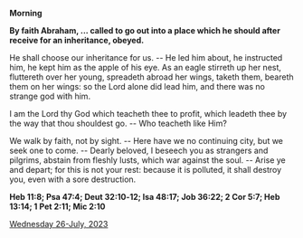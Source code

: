 **Morning**

**By faith Abraham, ... called to go out into a place which he should after receive for an inheritance, obeyed.**
 
He shall choose our inheritance for us. -- He led him about, he instructed him, he kept him as the apple of his eye. As an eagle stirreth up her nest, fluttereth over her young, spreadeth abroad her wings, taketh them, beareth them on her wings: so the Lord alone did lead him, and there was no strange god with him.
 
I am the Lord thy God which teacheth thee to profit, which leadeth thee by the way that thou shouldest go. -- Who teacheth like Him?
 
We walk by faith, not by sight. -- Here have we no continuing city, but we seek one to come. -- Dearly beloved, I beseech you as strangers and pilgrims, abstain from fleshly lusts, which war against the soul. -- Arise ye and depart; for this is not your rest: because it is polluted, it shall destroy you, even with a sore destruction.  

**Heb 11:8; Psa 47:4; Deut 32:10‑12; Isa 48:17; Job 36:22; 2 Cor 5:7; Heb 13:14; 1 Pet 2:11; Mic 2:10**

[Wednesday 26-July, 2023](https://t.me/daily_light)

